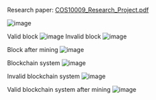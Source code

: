 Research paper:
[COS10009_Research_Project.pdf](https://github.com/emyeucanha5/blockchain-visualization/files/9122273/COS10009_Research_Project.pdf)

![image](https://user-images.githubusercontent.com/57170354/179262996-5a2244b9-266c-43e9-bf9d-76eef6e3571c.png)

Valid block
![image](https://user-images.githubusercontent.com/57170354/179263023-df711f83-6974-4570-897c-48c966656574.png)
Invalid block
![image](https://user-images.githubusercontent.com/57170354/179263058-d4ccee5b-f317-4fc8-b6ea-c873a8bad9ef.png)

Block after mining
![image](https://user-images.githubusercontent.com/57170354/179263109-80856859-e1ac-45da-bf14-4716330e9d34.png)

Blockchain system
![image](https://user-images.githubusercontent.com/57170354/179263132-01dcb3c5-aa3c-42cb-bfbf-190e5a8cbbfd.png)

Invalid blockchain system
![image](https://user-images.githubusercontent.com/57170354/179263176-5138a0d9-0b55-45c2-9124-ebe2acef5da9.png)

Valid blockchain system after mining
![image](https://user-images.githubusercontent.com/57170354/179263259-39ffa581-7e75-4091-aa32-d282319610ab.png)


